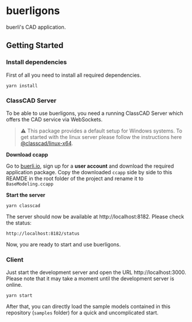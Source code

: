 # buerligons

buerli's CAD application.

## Getting Started

### Install dependencies

First of all you need to install all required dependencies.

```
yarn install
```

### ClassCAD Server

To be able to use buerligons, you need a running ClassCAD Server which offers the CAD service via WebSockets.

> ⚠️ This package provides a default setup for Windows systems. To get started with the linux server please follow the instructions here [@classcad/linux-x64](https://www.npmjs.com/package/@classcad/linux-x64).

**Download ccapp**

Go to [buerli.io](https://buerli.io), sign up for a **user account** and download the required application package. Copy the downloaded `ccapp` side by side to this REAMDE in the root folder of the project and rename it to `BaseModeling.ccapp`

**Start the server**

```
yarn classcad
```

The server should now be available at http://localhost:8182. Please check the status:

```
http://localhost:8182/status
```

Now, you are ready to start and use buerligons.

### Client

Just start the development server and open the URL http://localhost:3000. Please note that it may take a moment until the development server is online.

```
yarn start
```

After that, you can directly load the sample models contained in this repository (`samples` folder) for a quick and uncomplicated start.
